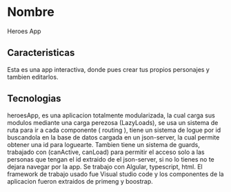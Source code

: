 # Nombre

Heroes App
## Caracteristicas

Esta es una app interactiva, donde pues crear tus propios personajes y tambien editarlos.

## Tecnologias

heroesApp, es una aplicacion totalmente modularizada, la cual carga sus modulos mediante una carga perezosa (LazyLoads), se usa un sistema de ruta para ir a cada componente ( routing ), tiene un sistema de logue por id buscandola en la base de datos cargada en un json-server, la cual permite obtener una id para loguearte. Tambien tiene un sistema de guards, trabajado con (canActive, canLoad) para permitir el acceso solo a las personas que tengan el id extraido de el json-server, si no lo tienes no te dejara navegar por la app. Se trabajo con Algular, typescript, html. El framework de trabajo usado fue Visual studio code y los componentes de la aplicacion fueron extraidos de primeng y boostrap.
